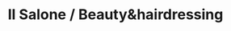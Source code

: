 ---
title: "Il Salone / Beauty&hairdressing"
url: /torrent/il-salone-beautyyhairdressing/
shop: cosméticos
---